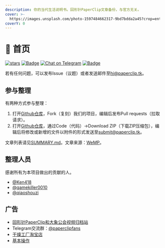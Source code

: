 ```yaml
---
description: 你的当代生活说明书。回形针PaperClip文章备份，与官方无关。
cover: >-
  https://images.unsplash.com/photo-1597484662317-9bd7bdda2a45?crop=entropy&cs=srgb&fm=jpg&ixid=MnwxOTcwMjR8MHwxfHNlYXJjaHw5fHxjbGlwfGVufDB8fHx8MTYzODY4NDA5Mw&ixlib=rb-1.2.1&q=85
coverY: 0
---
```


# 📎 首页

[![​stars​](https://img.shields.io/github/stars/paperclip-tk/paperclip?style=social)](https://github.com/paperclip-tk/paperclip) [![Badge](https://img.shields.io/badge/Link-article.paperclip.tk-%23FF4D5B.svg)](https://article.paperclip.tk) [![Chat on Telegram](https://img.shields.io/badge/Chat%20on-Telegram-brightgreen.svg)](https://t.me/paperclipfans) [![Badge](https://img.shields.io/badge/Email-hi@paperclip.tk-%23FF4D5B.svg)](mailto:hi@paperclip.tk)

若有任何问题，可以发布Issue（议题）或者发送邮件至[hi@paperclip.tk](mailto:hi@paperclip.tk)。

## 参与整理

有两种方式参与整理：

1. 打开[Github仓库](https://github.com/paperclip-tk/paperclip)，Fork（复刻）我们的项目，编辑后发布Pull requests（拉取请求）。
2. 打开[Github仓库](https://github.com/paperclip-tk/paperclip)，通过Code（代码）→Download ZIP（下载ZIP压缩包），编辑后将修改或新增的文件以附件的形式发送至[submit@paperclip.tk](mailto:submit@paperclip.tk)。

文章列表请见[SUMMARY.md](SUMMARY.md)。文章来源：[WeMP](https://wemp.app/accounts/1d9ae7b3-ca58-4370-bd6a-9dd318e8c83a)。

## 整理人员

感谢所有为本项目做出的贡献的人。

* [@Ken418](https://github.com/Ken418)
* [@gamekiller0010](https://github.com/gamekiller0010)
* [@qiaoshouzi](https://github.com/qiaoshouzi)

## 广告

* [回形针PaperClip和大象公会视频归档站](https://paperclip.tk)
* Telegram交流群：[@paperclipfans](https://t.me/paperclipfans)
* [干燥工厂淘宝店](https://shop362189133.taobao.com)
* [基本操作](https://jibencaozuo.com)
